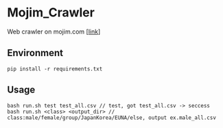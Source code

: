 # Mojim_Crawler
Web crawler on mojim.com [[link](mojim.com)]
## Environment
```
pip install -r requirements.txt
```
## Usage
```
bash run.sh test test_all.csv // test, got test_all.csv -> seccess
bash run.sh <class> <output_dir> // class:male/female/group/JapanKorea/EUNA/else, output ex.male_all.csv
```
